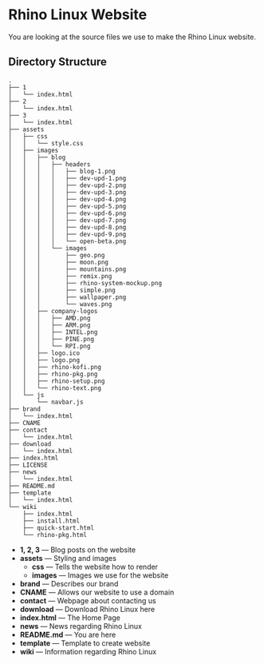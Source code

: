 # Rhino Linux Website
You are looking at the source files we use to make the Rhino Linux website.

## Directory Structure
    .
    ├── 1
    │   └── index.html
    ├── 2
    │   └── index.html
    ├── 3
    │   └── index.html
    ├── assets
    │   ├── css
    │   │   └── style.css
    │   ├── images
    │   │   ├── blog
    │   │   │   ├── headers
    │   │   │   │   ├── blog-1.png
    │   │   │   │   ├── dev-upd-1.png
    │   │   │   │   ├── dev-upd-2.png
    │   │   │   │   ├── dev-upd-3.png
    │   │   │   │   ├── dev-upd-4.png
    │   │   │   │   ├── dev-upd-5.png
    │   │   │   │   ├── dev-upd-6.png
    │   │   │   │   ├── dev-upd-7.png
    │   │   │   │   ├── dev-upd-8.png
    │   │   │   │   ├── dev-upd-9.png
    │   │   │   │   └── open-beta.png
    │   │   │   └── images
    │   │   │       ├── geo.png
    │   │   │       ├── moon.png
    │   │   │       ├── mountains.png
    │   │   │       ├── remix.png
    │   │   │       ├── rhino-system-mockup.png
    │   │   │       ├── simple.png
    │   │   │       ├── wallpaper.png
    │   │   │       └── waves.png
    │   │   ├── company-logos
    │   │   │   ├── AMD.png
    │   │   │   ├── ARM.png
    │   │   │   ├── INTEL.png
    │   │   │   ├── PINE.png
    │   │   │   └── RPI.png
    │   │   ├── logo.ico
    │   │   ├── logo.png
    │   │   ├── rhino-kofi.png
    │   │   ├── rhino-pkg.png
    │   │   ├── rhino-setup.png
    │   │   └── rhino-text.png
    │   └── js
    │       └── navbar.js
    ├── brand
    │   └── index.html
    ├── CNAME
    ├── contact
    │   └── index.html
    ├── download
    │   └── index.html
    ├── index.html
    ├── LICENSE
    ├── news
    │   └── index.html
    ├── README.md
    ├── template
    │   └── index.html
    └── wiki
        ├── index.html
        ├── install.html
        ├── quick-start.html
        └── rhino-pkg.html

- **1, 2, 3** — Blog posts on the website
- **assets** — Styling and images
    - **css** — Tells the website how to render
    - **images** — Images we use for the website
- **brand** — Describes our brand
- **CNAME** — Allows our website to use a domain
- **contact** — Webpage about contacting us
- **download** — Download Rhino Linux here
- **index.html** ­— The Home Page
- **news** — News regarding Rhino Linux
- **README.md** — You are here
- **template** — Template to create website
- **wiki** — Information regarding Rhino Linux
